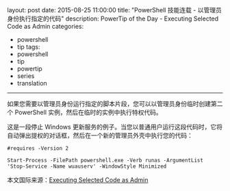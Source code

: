﻿layout: post
date: 2015-08-25 11:00:00
title: "PowerShell 技能连载 - 以管理员身份执行指定的代码"
description: PowerTip of the Day - Executing Selected Code as Admin
categories:
- powershell
- tip
tags:
- powershell
- tip
- powertip
- series
- translation
---
如果您需要以管理员身份运行指定的脚本片段，您可以以管理员身份临时创建第二个 PowerShell 实例，然后在临时的实例中执行特权代码。

这是一段停止 Windows 更新服务的例子。当您以普通用户运行这段代码时，它将自动弹出提权的对话框，然后在一个新的管理员外壳中执行您的代码：

    #requires -Version 2
    
    Start-Process -FilePath powershell.exe -Verb runas -ArgumentList 'Stop-Service -Name wuauserv' -WindowStyle Minimized

<!--more-->
本文国际来源：[Executing Selected Code as Admin](http://community.idera.com/powershell/powertips/b/tips/posts/executing-selected-code-as-admin)
